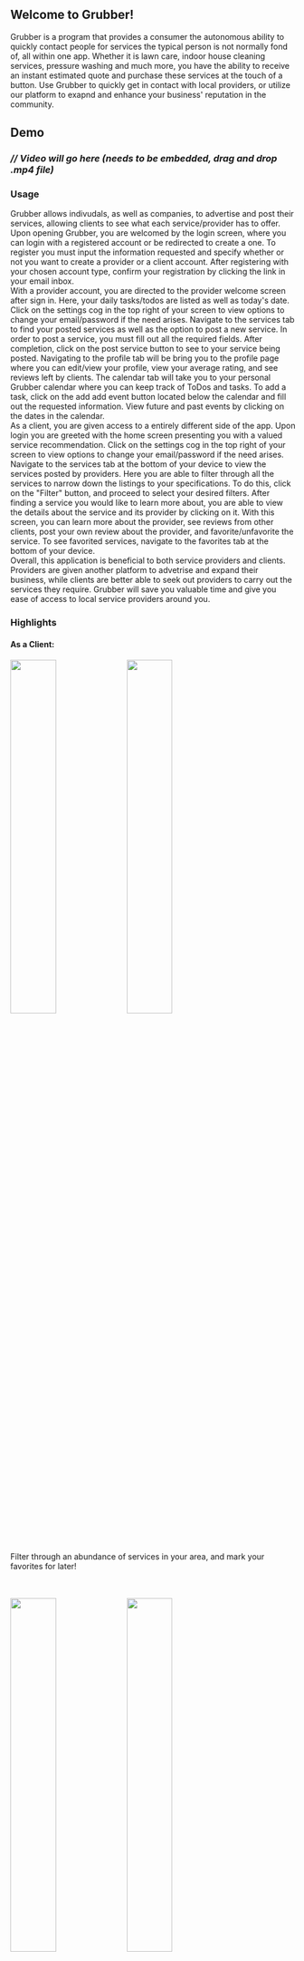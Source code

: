 ## Welcome to Grubber!

Grubber is a program that provides a consumer the autonomous ability to quickly contact people for services the typical person is not normally fond of, all within one app. Whether it is lawn care, indoor house cleaning services, pressure washing and much more, you have the ability to receive an instant estimated quote and purchase these services at the touch of a button.  Use Grubber to quickly get in contact with local providers, or utilize our platform to exapnd and enhance your business' reputation in the community.

## Demo
### _// Video will go here (needs to be embedded, drag and drop .mp4 file)_
  
### Usage

Grubber allows indivudals, as well as companies, to advertise and post their services, allowing clients to see what each service/provider has to offer. Upon opening Grubber, you are welcomed by the login screen, where you can login with a registered account or be redirected to create a one. To register you must input the information requested and specify whether or not you want to create a provider or a client account. After registering with your chosen account type, confirm your registration by clicking the link in your email inbox. <br>
With a provider account, you are directed to the provider welcome screen after sign in.  Here, your daily tasks/todos are listed as well as today's date.  Click on the settings cog in the top right of your screen to view options to change your email/password if the need arises. Navigate to the services tab to find your posted services as well as the option to post a new service.  In order to post a service, you must fill out all the required fields.  After completion, click on the post service button to see to your service being posted. Navigating to the profile tab will be bring you to the profile page where you can edit/view your profile, view your average rating, and see reviews left by clients. The calendar tab will take you to your personal Grubber calendar where you can keep track of ToDos and tasks.  To add a task, click on the add add event button located below the calendar and fill out the requested information. View future and past events by clicking on the dates in the calendar. <br>
As a client, you are given access to a entirely different side of the app.  Upon login you are greeted with the home screen presenting you with a valued service recommendation. Click on the settings cog in the top right of your screen to view options to change your email/password if the need arises.  Navigate to the services tab at the bottom of your device to view the services posted by providers. Here you are able to filter through all the services to narrow down the listings to your specifications. To do this, click on the "Filter" button, and proceed to select your desired filters.  After finding a service you would like to learn more about, you are able to view the details about the service and its provider by clicking on it.  With this screen, you can learn more about the provider, see reviews from other clients, post your own review about the provider, and favorite/unfavorite the service.  To see favorited services, navigate to the favorites tab at the bottom of your device. <br>
Overall, this application is beneficial to both service providers and clients.  Providers are given another platform to advetrise and expand their business, while clients are better able to seek out providers to carry out the services they require. Grubber will save you valuable time and give you ease of access to local service providers around you. 

### Highlights

#### As a Client:

<p float= "left">
  <img src="https://user-images.githubusercontent.com/70233387/163876061-c9423b50-8428-4681-a424-b76ac460240a.png" width="40%" height="40%">
  <img src="https://user-images.githubusercontent.com/70233387/163876192-db3deaea-a6e5-48ae-af1e-3e8335acffbf.png" width="40%" height="40%">
</p>
Filter through an abundance of services in your area, and mark your favorites for later!
<br>
<br>
<br>

<p float= "left">
  <img src="https://user-images.githubusercontent.com/70233387/163876293-7949aeec-d642-4e5d-a42d-1ad7d24b0acd.png" width="40%" height="40%">
  <img src="https://user-images.githubusercontent.com/70233387/163876300-948a8d23-4667-4b60-8272-4bdb8310ca68.png" width="40%" height="40%">
</p>
View provider information as well as reviews by fellow users!
<br>

#### As a Provider:

<p float= "left">
  <img src="https://user-images.githubusercontent.com/70233387/163875695-6acd0d42-dde6-4e0a-bd46-a687a83b46cf.png" width="40%" height="40%">
  <img src="https://user-images.githubusercontent.com/70233387/163875756-a993b537-863e-47bc-8c14-81354063989d.png" width="40%" height="40%">
</p>
Upload the services you and/or your company provides to be seen by all users on the app
<br>
<br>
<br>

<p float="left">
  <img src="https://user-images.githubusercontent.com/70233387/163874674-a1e4302f-c2f1-497b-b62f-90db8e5fb184.png" width="40%" height="40%">
  <img src="https://user-images.githubusercontent.com/70233387/163875100-1591613b-d3a9-4041-9a5d-570c0ba9b7e4.png" width="40%" height="40%">
</p>
Your own calendar to keep track of appointments, ToDos, and more!
<br>
<br>
<br>
## Authors and Contributors

Raymond Seas: [Github: rseas](https://github.com/rseas), [LinkedIn: Raymond Seas](linkedin.com/in/raymond-seas-96a4b6220)<br>
Adam Farley <br>
Petros Yiannikouros <br>
Douglas Wendel: [GitHub: dpwendel](https://github.com/dpwendel), [LinkedIn: Douglas Wendel](https://linkedin.com/in/douglaswendel3) <br>
Tyler Shatley <br>
